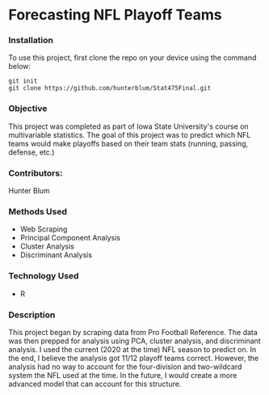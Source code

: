 # Forecasting NFL Playoff Teams

### Installation
To use this project, first clone the repo on your device using the command below:
```
git init
git clone https://github.com/hunterblum/Stat475Final.git
```

### Objective
This project was completed as part of Iowa State University's course on multivariable statistics. The goal of this project was to predict which NFL teams would make
playoffs based on their team stats (running, passing, defense, etc.)

### Contributors:
Hunter Blum

### Methods Used
* Web Scraping
* Principal Component Analysis
* Cluster Analysis
* Discriminant Analysis

### Technology Used
* R

### Description

This project began by scraping data from Pro Football Reference. The data was then prepped for analysis using PCA, cluster analysis, and discriminant analysis. I used the 
current (2020 at the time) NFL season to predict on. In the end, I believe the analysis got 11/12 playoff teams correct. However, the analysis had no way to account
for the four-division and two-wildcard system the NFL used at the time. In the future, I would create a more advanced model that can account for this structure.

